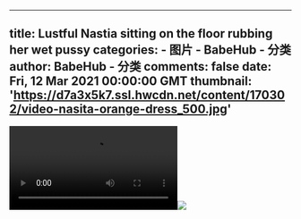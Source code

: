 
---
title: Lustful Nastia sitting on the floor rubbing her wet pussy
categories: 
    - 图片
    - BabeHub - 分类
author: BabeHub - 分类
comments: false
date: Fri, 12 Mar 2021 00:00:00 GMT
thumbnail: 'https://d7a3x5k7.ssl.hwcdn.net/content/170302/video-nasita-orange-dress_500.jpg'
---

<div>   
<video controls loop preload="auto"><source src="https://m2y2a5x7.ssl.hwcdn.net/content/170302/video-nasita-orange-dress.mp4" type="video/mp4"></video><img src="https://d7a3x5k7.ssl.hwcdn.net/content/170302/video-nasita-orange-dress_500.jpg" referrerpolicy="no-referrer">  
</div>
            